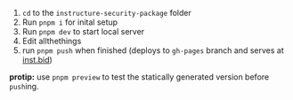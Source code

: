 1. `cd` to the `instructure-security-package` folder
2. Run `pnpm i` for inital setup
3. Run `pnpm dev` to start local server
4. Edit allthethings
5. run `pnpm push` when finished (deploys to `gh-pages` branch and serves at [inst.bid](https://inst.bid))

**protip:** use `pnpm preview` to test the statically generated version before `push`ing.